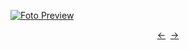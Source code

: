 [![Foto Preview](preview/n517.avif)](https://20essentials.github.io/project-000-517)

<div align="center" style="display: flex; justify-content: center;">
  <a  href="https://github.com/20essentials/project-000-516" target="_blank">&#8592;</a>
  &nbsp;&nbsp;
  <a  href="https://github.com/20essentials/project-000-518" target="_blank">&#8594;</a>
</div>
